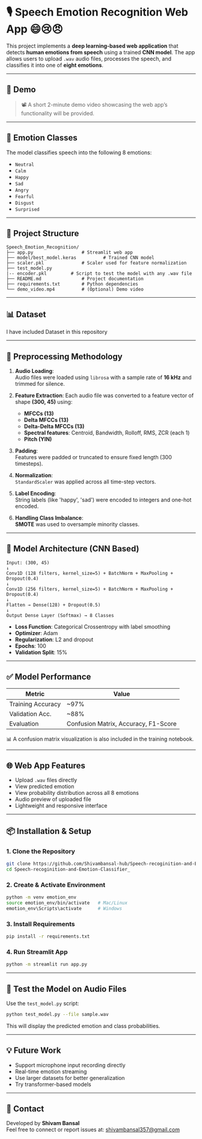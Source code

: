 # 🎙️ Speech Emotion Recognition Web App 😄😢😠

This project implements a **deep learning-based web application** that detects **human emotions from speech** using a trained **CNN model**. The app allows users to upload `.wav` audio files, processes the speech, and classifies it into one of **eight emotions**.

---

## 🚀 Demo

> 📽️ A short 2-minute demo video showcasing the web app’s functionality will be provided.

---

## 🧠 Emotion Classes

The model classifies speech into the following 8 emotions:

- `Neutral`
- `Calm`
- `Happy`
- `Sad`
- `Angry`
- `Fearful`
- `Disgust`
- `Surprised`

---

## 📂 Project Structure

```
Speech_Emotion_Recognition/
├── app.py                  # Streamlit web app
├── model/best_model.keras          # Trained CNN model
├── scaler.pkl              # Scaler used for feature normalization
├── test_model.py
|-- encoder.pkl         # Script to test the model with any .wav file
├── README.md               # Project documentation
├── requirements.txt        # Python dependencies
└── demo_video.mp4          # (Optional) Demo video
```

---

## 📊 Dataset
I have included Dataset in this repository

---

## 🧪 Preprocessing Methodology

1. **Audio Loading**:  
   Audio files were loaded using `librosa` with a sample rate of **16 kHz** and trimmed for silence.

2. **Feature Extraction**:
   Each audio file was converted to a feature vector of shape **(300, 45)** using:
   - **MFCCs (13)**
   - **Delta MFCCs (13)**
   - **Delta-Delta MFCCs (13)**
   - **Spectral features**: Centroid, Bandwidth, Rolloff, RMS, ZCR (each 1)
   - **Pitch (YIN)**

3. **Padding**:  
   Features were padded or truncated to ensure fixed length (300 timesteps).

4. **Normalization**:  
   `StandardScaler` was applied across all time-step vectors.

5. **Label Encoding**:  
   String labels (like 'happy', 'sad') were encoded to integers and one-hot encoded.

6. **Handling Class Imbalance**:  
   **SMOTE** was used to oversample minority classes.

---

## 🧠 Model Architecture (CNN Based)

```
Input: (300, 45)
↓
Conv1D (128 filters, kernel_size=5) + BatchNorm + MaxPooling + Dropout(0.4)
↓
Conv1D (256 filters, kernel_size=5) + BatchNorm + MaxPooling + Dropout(0.4)
↓
Flatten → Dense(128) + Dropout(0.5)
↓
Output Dense Layer (Softmax) → 8 Classes
```

- **Loss Function**: Categorical Crossentropy with label smoothing
- **Optimizer**: Adam
- **Regularization**: L2 and dropout
- **Epochs**: 100
- **Validation Split**: 15%

---

## ✅ Model Performance

| Metric            | Value   |
|-------------------|---------|
| Training Accuracy | ~97%    |
| Validation Acc.   | ~88%    |
| Evaluation        | Confusion Matrix, Accuracy, F1-Score |

📊 A confusion matrix visualization is also included in the training notebook.

---

## 🌐 Web App Features

- Upload `.wav` files directly
- View predicted emotion
- View probability distribution across all 8 emotions
- Audio preview of uploaded file
- Lightweight and responsive interface

---

## 📦 Installation & Setup

### 1. Clone the Repository
```bash
git clone https://github.com/Shivambansal-hub/Speech-recoginition-and-Emotion-Classifier_
cd Speech-recoginition-and-Emotion-Classifier_
```

### 2. Create & Activate Environment
```bash
python -m venv emotion_env
source emotion_env/bin/activate   # Mac/Linux
emotion_env\Scripts\activate      # Windows
```

### 3. Install Requirements
```bash
pip install -r requirements.txt
```

### 4. Run Streamlit App
```bash
python -m streamlit run app.py
```

---

## 🎯 Test the Model on Audio Files

Use the `test_model.py` script:
```bash
python test_model.py --file sample.wav
```

This will display the predicted emotion and class probabilities.

---

## 💡 Future Work

- Support microphone input recording directly
- Real-time emotion streaming
- Use larger datasets for better generalization
- Try transformer-based models

---

## 📧 Contact

Developed by **Shivam Bansal**  
Feel free to connect or report issues at: shivambansal357@gmail.com
